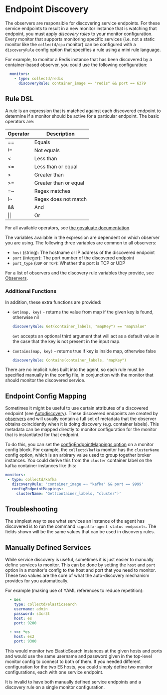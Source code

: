 # Endpoint Discovery

The observers are responsible for discovering service endpoints.  For these
service endpoints to result in a new monitor instance that is watching that
endpoint, you must apply _discovery rules_ to your monitor configuration. Every
monitor that supports monitoring specific services (i.e. not a static monitor
like the `collectd/cpu` monitor) can be configured with a `discoveryRule`
config option that specifies a rule using a mini rule language.

For example, to monitor a Redis instance that has been discovered by a
container-based observer, you could use the following configuration:

```yaml
  monitors:
    - type: collectd/redis
      discoveryRule: container_image =~ "redis" && port == 6379
```

## Rule DSL

A rule is an expression that is matched against each discovered endpoint to
determine if a monitor should be active for a particular endpoint. The basic
operators are:

| Operator | Description |
| --- | --- |
| == | Equals |
| != | Not equals |
| < | Less than |
| <= | Less than or equal |
| > | Greater than |
| >= | Greater than or equal |
| =~ | Regex matches |
| !~ | Regex does not match |
| && | And |
| \|\| | Or | 

For all available operators, see [the govaluate
documentation](https://github.com/Knetic/govaluate/blob/master/MANUAL.md). 

The variables available in the expression are dependent on which observer you
are using.  The following three variables are common to all observers:

 - `host` (string): The hostname or IP address of the discovered endpoint
 - `port` (integer): The port number of the discovered endpoint
 - `port_type` (`UDP` or `TCP`): Whether the port is TCP or UDP

For a list of observers and the discovery rule variables they provide, see [Observers](./observer-config.md). 

### Additional Functions

In addition, these extra functions are provided:

 - `Get(map, key)` - returns the value from map if the given key is found, otherwise nil

   ```yaml
   discoveryRule: Get(container_labels, "mapKey") == "mapValue"
   ```

   `Get` accepts an optional third argument that will act as a default value in
   the case that the key is not present in the input map.

 - `Contains(map, key)` - returns true if key is inside map, otherwise false

   ```yaml
   discoveryRule: Contains(container_labels, "mapKey")
   ```


There are no implicit rules built into the agent, so each rule must be specified
manually in the config file, in conjunction with the monitor that should monitor the
discovered service.

## Endpoint Config Mapping

Sometimes it might be useful to use certain attributes of a discovered
endpoint (see [Autodiscovery](./endpoint-discovery)).  These discovered
endpoints are created by [observers](./observer-config.md) and will usually
contain a full set of metadata that the observer obtains coincidently when it
is doing discovery (e.g. container labels).  This metadata can be mapped
directly to monitor configuration for the monitor that is instantiated for that
endpoint.

To do this, you can set the [configEndpointMappings option](./monitor-config)
on a monitor config block.   For example, the `collectd/kafka` monitor has
the `clusterName` config option, which is an arbirary value used to group
together broker instances.  You could derive this from the `cluster` container
label on the kafka container instances like this:

```yaml
monitors:
 - type: collectd/kafka
   discoveryRule: 'container_image =~ "kafka" && port == 9999'
   configEndpointMappings:
     clusterName: 'Get(container_labels, "cluster")'
```

## Troubleshooting

The simplest way to see what services an instance of the agent has discovered
is to run the command `signalfx-agent status endpoints`.  The fields shown will
be the same values that can be used in discovery rules.

## Manually Defined Services

While service discovery is useful, sometimes it is just easier to manually
define services to monitor.  This can be done by setting the `host` and
`port` option in a monitor's config to the host and port that you need to
monitor.  These two values are the core of what the auto-discovery mechanism
provides for you automatically.

For example (making use of YAML references to reduce repetition):

```yaml
  - &es
    type: collectd/elasticsearch
    username: admin
    password: s3cr3t
    host: es
    port: 9200

  - <<: *es
    host: es2
    port: 9300
```

This would monitor two ElasticSearch instances at the given hosts and ports and would
use the same username and password given in the top-level monitor config to
connect to both of them.  If you needed different configuration for the two ES
hosts, you could simply define two monitor configurations, each with one
service endpoint.

It is invalid to have both manually defined service endpoints and a discovery rule
on a single monitor configuration.
